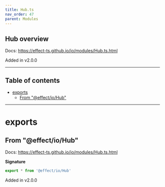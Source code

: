 ```yaml
---
title: Hub.ts
nav_order: 47
parent: Modules
---
```


## Hub overview

Docs: https://effect-ts.github.io/io/modules/Hub.ts.html

Added in v2.0.0

---

<h2 class="text-delta">Table of contents</h2>

- [exports](#exports)
  - [From "@effect/io/Hub"](#from-effectiohub)

---

# exports

## From "@effect/io/Hub"

Docs: https://effect-ts.github.io/io/modules/Hub.ts.html

**Signature**

```ts
export * from '@effect/io/Hub'
```

Added in v2.0.0
